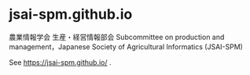 # jsai-spm.github.io
農業情報学会 生産・経営情報部会
Subcommittee on production and management，Japanese Society of Agricultural Informatics
(JSAI-SPM)

See https://jsai-spm.github.io/ .
